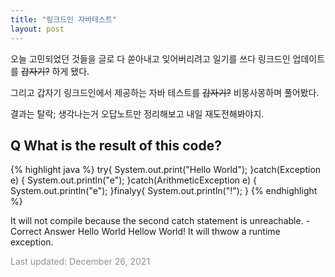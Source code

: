 ```yaml
---
title: "링크드인 자바테스트"
layout: post
---
```


오늘 고민되었던 것들을 글로 다 쏟아내고 잊어버리려고 일기를 쓰다 링크드인 업데이트를 ~~갑자기?~~ 하게 됐다. 

그리고 갑자기 링크드인에서 제공하는 자바 테스트를 ~~갑자기?~~ 비몽사몽하며 풀어봤다.

결과는 탈락; 생각나는거 오답노트만 정리해보고 내일 재도전해봐야지.

## Q What is the result of this code?

{% highlight java %}
try{
  System.out.print("Hello World");
}catch(Exception e) {
  System.out.println("e");
}catch(ArithmeticException e) {
 System.out.println("e");
}finalyy{
 System.out.println("!");
}
{% endhighlight %}

It will not compile because the second catch statement is unreachable. - Correct Answer
Hello World
Hellow World!
It will thwow a runtime exception.



<font color='#909194'>Last updated: December 26, 2021</font>